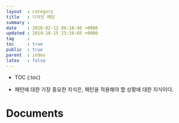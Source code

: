 ```yaml
---
layout  : category
title   : 디자인 패턴
summary :
date    : 2018-02-12 08:18:46 +0900
updated : 2019-10-15 23:16:05 +0900
tag     :
toc     : true
public  : true
parent  : index
latex   : false
---
```

* TOC
{:toc}

* 패턴에 대한 가장 중요한 지식은, 패턴을 적용해야 할 상황에 대한 지식이다.

# Documents
